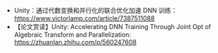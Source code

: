 


- Unity：通过代数变换和并行化的联合优化加速 DNN 训练：https://www.victorlamp.com/article/7387511088
- 【论文赏读】Unity: Accelerating DNN Training Through Joint Opt of Algebraic Transform and Parallelization: https://zhuanlan.zhihu.com/p/560247608
